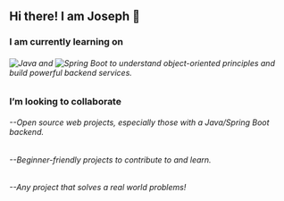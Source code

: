 <h2>Hi there! I am Joseph 👋</h2>

<h3>I am currently learning on</h3>

   <h6><img src = "https://img.shields.io/badge/Java-ED8B00?style=for-the-badge&logo=openjdk&logoColor=white" alt="Java"/> and <img src ="https://img.shields.io/badge/Spring_Boot-6DB33F?style=for-the-badge&logo=springboot&logoColor=white" alt="Spring Boot"/> to understand object-oriented principles and build powerful backend services.</h6>
   
   
<h3> I’m looking to collaborate</h3>

<h6>--Open source web projects, especially those with a Java/Spring Boot backend.</h6>
<h6>--Beginner-friendly projects to contribute to and learn.</h6>
<h6>--Any project that solves a real world problems!</h6>



